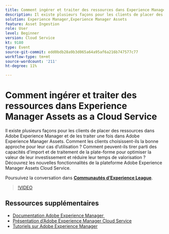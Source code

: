 ```yaml
---
title: Comment ingérer et traiter des ressources dans Experience Manager Assets as a Cloud Service
description: Il existe plusieurs façons pour les clients de placer des ressources dans Adobe Experience Manager et de les traiter une fois dans Adobe Experience Manager Assets. Comment les clients choisissent-ils la bonne approche pour leur cas d’utilisation ? Comment peuvent-ils tirer parti des capacités d'import et de traitement de la plate-forme pour optimiser la valeur de leur investissement et réduire leur temps de valorisation ? Découvrez les nouvelles fonctionnalités de la plateforme Adobe Experience Manager Assets Cloud Service.
solution: Experience Manager,Experience Manager Assets
feature: Asset Ingestion
role: User
level: Beginner
version: Cloud Service
kt: 9180
type: Event
source-git-commit: edd0bdb28a9b3d065a64a95af6a216b747577c77
workflow-type: tm+mt
source-wordcount: '211'
ht-degree: 11%

---
```


# Comment ingérer et traiter des ressources dans Experience Manager Assets as a Cloud Service

Il existe plusieurs façons pour les clients de placer des ressources dans Adobe Experience Manager et de les traiter une fois dans Adobe Experience Manager Assets. Comment les clients choisissent-ils la bonne approche pour leur cas d’utilisation ? Comment peuvent-ils tirer parti des capacités d&#39;import et de traitement de la plate-forme pour optimiser la valeur de leur investissement et réduire leur temps de valorisation ? Découvrez les nouvelles fonctionnalités de la plateforme Adobe Experience Manager Assets Cloud Service.

Poursuivez la conversation dans **[Communautés d’Experience League](https://adobe.ly/2Zq7dlg)**.

>[!VIDEO](https://video.tv.adobe.com/v/337773/?quality=12&learn=on&hidetitle=true)

## Ressources supplémentaires

- [Documentation Adobe Experience Manager ](https://experienceleague.adobe.com/docs/experience-manager-cloud-service.html?lang=fr)
- [Présentation d’Adobe Experience Manager Cloud Service](https://experienceleague.adobe.com/docs/experience-manager-cloud-service/overview/home.html?lang=fr)
- [Tutoriels sur Adobe Experience Manager](https://experienceleague.adobe.com/docs/experience-manager-tutorials.html?lang=fr)
